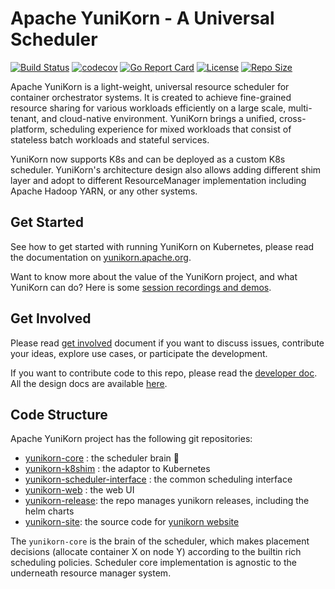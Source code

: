 <!--
 * Licensed to the Apache Software Foundation (ASF) under one
 * or more contributor license agreements.  See the NOTICE file
 * distributed with this work for additional information
 * regarding copyright ownership.  The ASF licenses this file
 * to you under the Apache License, Version 2.0 (the
 * "License"); you may not use this file except in compliance
 * with the License.  You may obtain a copy of the License at
 *
 *     http://www.apache.org/licenses/LICENSE-2.0
 *
 * Unless required by applicable law or agreed to in writing, software
 * distributed under the License is distributed on an "AS IS" BASIS,
 * WITHOUT WARRANTIES OR CONDITIONS OF ANY KIND, either express or implied.
 * See the License for the specific language governing permissions and
 * limitations under the License.
 -->
# Apache YuniKorn - A Universal Scheduler

[![Build Status](https://github.com/apache/yunikorn-core/actions/workflows/main.yml/badge.svg)](https://github.com/apache/yunikorn-core/actions)
[![codecov](https://codecov.io/gh/apache/yunikorn-core/branch/master/graph/badge.svg)](https://codecov.io/gh/apache/yunikorn-core)
[![Go Report Card](https://goreportcard.com/badge/github.com/apache/yunikorn-core)](https://goreportcard.com/report/github.com/apache/yunikorn-core)
[![License](https://img.shields.io/badge/License-Apache%202.0-blue.svg)](https://opensource.org/licenses/Apache-2.0)
[![Repo Size](https://img.shields.io/github/repo-size/apache/yunikorn-core)](https://img.shields.io/github/repo-size/apache/yunikorn-core)

Apache YuniKorn is a light-weight, universal resource scheduler for container orchestrator systems.
It is created to achieve fine-grained resource sharing for various workloads efficiently on a large scale, multi-tenant,
and cloud-native environment. YuniKorn brings a unified, cross-platform, scheduling experience for mixed workloads that consist
of stateless batch workloads and stateful services. 

YuniKorn now supports K8s and can be deployed as a custom K8s scheduler. YuniKorn's architecture design also allows adding different
shim layer and adopt to different ResourceManager implementation including Apache Hadoop YARN, or any other systems.

## Get Started

See how to get started with running YuniKorn on Kubernetes, please read the documentation on [yunikorn.apache.org](http://yunikorn.apache.org/docs/).

Want to know more about the value of the YuniKorn project, and what YuniKorn can do? Here is some
[session recordings and demos](https://yunikorn.apache.org/community/events#past-conference--meetup-recordings).

## Get Involved

Please read [get involved](http://yunikorn.apache.org/community/get_involved) document if you want to discuss issues,
contribute your ideas, explore use cases, or participate the development.

If you want to contribute code to this repo, please read the [developer doc](http://yunikorn.apache.org/docs/next/developer_guide/build).
All the design docs are available [here](http://yunikorn.apache.org/docs/next/design/architecture).

## Code Structure

Apache YuniKorn project has the following git repositories:

- [yunikorn-core](https://github.com/apache/yunikorn-core/) : the scheduler brain :round_pushpin: 
- [yunikorn-k8shim](https://github.com/apache/yunikorn-k8shim) : the adaptor to Kubernetes
- [yunikorn-scheduler-interface](https://github.com/apache/yunikorn-scheduler-interface) : the common scheduling interface
- [yunikorn-web](https://github.com/apache/yunikorn-web) : the web UI
- [yunikorn-release](https://github.com/apache/yunikorn-release/): the repo manages yunikorn releases, including the helm charts
- [yunikorn-site](https://github.com/apache/yunikorn-site/): the source code for [yunikorn website](http://yunikorn.apache.org/)

The `yunikorn-core` is the brain of the scheduler, which makes placement decisions (allocate container X on node Y) according
to the builtin rich scheduling policies. Scheduler core implementation is agnostic to the underneath resource manager system.
